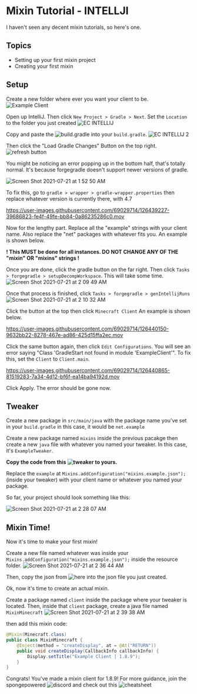 # Mixin Tutorial - INTELLJI
I haven't seen any decent mixin tutorials, so here's one.

## Topics

- Setting up your first mixin project
- Creating your first mixin

## Setup

Create a new folder where ever you want your client to be. 
![Example Client](https://user-images.githubusercontent.com/69029714/126436967-facffba9-a63e-4c8a-9cd6-3837cfe62a44.png)

Open up IntelliJ. Then click `New Project > Gradle > Next`. Set the `Location` to the folder you just created
![EC INTELLIJ](https://user-images.githubusercontent.com/69029714/126437646-557d291c-851d-424f-87ca-062d79c3461b.png)



Copy and paste the ![build.gradle](https://github.com/ddozzi/Mixin-Tutorial/blob/main/build.gradle) into your `build.gradle`.
![EC INTELLIJ 2](https://user-images.githubusercontent.com/69029714/126437757-62a7b876-785b-41d4-928d-04e841f3685a.png)

Then click the "Load Gradle Changes" Button on the top right.
![refresh button](https://user-images.githubusercontent.com/69029714/126437993-ae1b7358-0335-4651-8cb5-1fdc0d716383.png)

You might be noticing an error popping up in the bottom half, that's totally normal. It's because forgegradle doesn't support newer versions of gradle.

![Screen Shot 2021-07-21 at 1 52 50 AM](https://user-images.githubusercontent.com/69029714/126438050-42e89148-3242-44b7-8c84-c977efb74350.png)

To fix this, go to `gradle > wrapper > gradle-wrapper.properties` then replace whatever version is currently there, with 4.7


https://user-images.githubusercontent.com/69029714/126439227-39686823-fe4f-49fe-bb84-0a86235286c0.mov


Now for the lengthy part. Replace all the "example" strings with your client name. Also replace the "net" packages with whatever fits you. An example is shown below.

**! This MUST be done for all instances. DO NOT CHANGE ANY OF THE "mixin" OR "mixins" strings !**


Once you are done, click the gradle button on the far right. Then click `Tasks > forgegradle > setupDecompWorkspace`. This will take some time.
![Screen Shot 2021-07-21 at 2 09 49 AM](https://user-images.githubusercontent.com/69029714/126439713-851590a2-9733-4ee3-8645-89234d3528e6.png)

Once that process is finished, click `Tasks > forgegradle > genIntellijRuns`
![Screen Shot 2021-07-21 at 2 10 32 AM](https://user-images.githubusercontent.com/69029714/126439793-ecbd06b3-632c-44e3-b28d-a43684b6db8f.png)

Click the button at the top then click `Minecraft Client` An example is shown below.

https://user-images.githubusercontent.com/69029714/126440150-9632bb22-8278-467e-ad86-425d15ffa2ec.mov

Click the same button again, then click `Edit Configurations`. You will see an error saying "Class 'GradleStart not found in module 'ExampleClient'". 
To fix this, set the `Client` to `Client.main`.

https://user-images.githubusercontent.com/69029714/126440865-81519283-7a34-4d12-bf6f-ea14ba94192d.mov

Click Apply. The error should be gone now.



## Tweaker

Create a new package in `src/main/java` with the package name you've set in your `build.gradle` in this case, it would be `net.example`

Create a new package named `mixins` inside the previous pacakge then create a new `java` file with whatever you named your tweaker. In this case, it's `ExampleTweaker`. 



**Copy the code from this ![tweaker]("https://github.com/ddozzi/Mixin-Tutorial/blob/main/ExampleTweaker.java") to yours.**

Replace the `example` at `Mixins.addConfiguration("mixins.example.json");` (inside your tweaker) with your client name or whatever you named your package.


So far, your project should look something like this: 

![Screen Shot 2021-07-21 at 2 28 07 AM](https://user-images.githubusercontent.com/69029714/126441740-f74f0274-1c95-4f0d-b609-fd847934db75.png)



## Mixin Time!

Now it's time to make your first mixin!

Create a new file named whatever was inside your `Mixins.addConfiguration("mixins.example.json");` inside the resource folder.
![Screen Shot 2021-07-21 at 2 36 44 AM](https://user-images.githubusercontent.com/69029714/126442702-69b7a10f-67be-4dea-9216-366b89469599.png)

Then, copy the json from ![here]("https://github.com/ddozzi/Mixin-Tutorial/blob/main/mixins.example.json") into the json file you just created.

Ok, now it's time to create an actual mixin.

Create a package named `client` inside the package where your tweaker is located.
Then, inside that `client` package, create a java file named `MixinMinecraft`
![Screen Shot 2021-07-21 at 2 39 38 AM](https://user-images.githubusercontent.com/69029714/126443045-7ea64cde-02c6-423a-ae11-704d9292b7b6.png)

then add this mixin code: 

```java
@Mixin(Minecraft.class)
public class MixinMinecraft {
    @Inject(method = "createDisplay", at = @At("RETURN"))
    public void createDisplay(CallbackInfo callbackInfo) {
        Display.setTitle("Example Client | 1.8.9");
    }
}
```


Congrats! You've made a mixin client for 1.8.9! For more guidance, join the spongepowered ![discord]("https://discord.gg/sponge") and check out this ![cheatsheet]("https://github.com/2xsaiko/mixin-cheatsheet")

